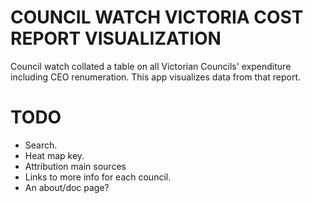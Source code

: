 # COUNCIL WATCH VICTORIA COST REPORT VISUALIZATION
Council watch collated a table on all Victorian Councils' expenditure including CEO renumeration. This app visualizes data from that report.

# TODO

  - Search.
  - Heat map key.
  - Attribution main sources
  - Links to more info for each council.
  - An about/doc page?